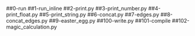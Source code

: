 ##0-run
##1-run_inline
##2-print.py
##3-print_number.py
##4-print_float.py
##5-print_string.py
##6-concat.py
##7-edges.py
##8-concat_edges.py
##9-easter_egg.py
##100-write.py
##101-compile
##102-magic_calculation.py
